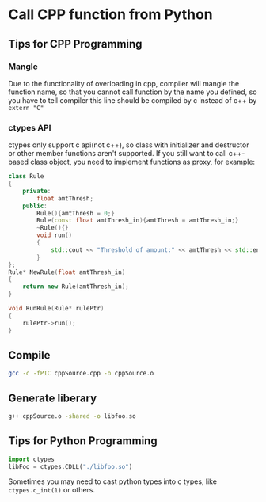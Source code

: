 # Call CPP function from Python
## Tips for CPP Programming
### Mangle
Due to the functionality of overloading in cpp, 
compiler will mangle the function name, so that 
you cannot call function by the name you defined, so 
you have to tell compiler this line should be compiled by 
c instead of c++ by ```extern "C"```
### ctypes API
ctypes only support c api(not c++), so class with 
initializer and destructor or other member functions aren't
supported. If you still want to call c++-based class object, 
you need to implement functions as proxy, for example:
```C++
class Rule
{
    private:
        float amtThresh;
    public:
        Rule(){amtThresh = 0;}
        Rule(const float amtThresh_in){amtThresh = amtThresh_in;}
        ~Rule(){}
        void run()
        {
            std::cout << "Threshold of amount:" << amtThresh << std::endl;
        }
};
Rule* NewRule(float amtThresh_in)
{
    return new Rule(amtThresh_in);
}

void RunRule(Rule* rulePtr)
{
    rulePtr->run();
}
```

## Compile
```bash
gcc -c -fPIC cppSource.cpp -o cppSource.o
```
## Generate liberary
```bash
g++ cppSource.o -shared -o libfoo.so
```

## Tips for Python Programming
```python
import ctypes
libFoo = ctypes.CDLL("./libfoo.so")
```
Sometimes you may need to cast python types into c types, 
like ```ctypes.c_int(1)``` or others.